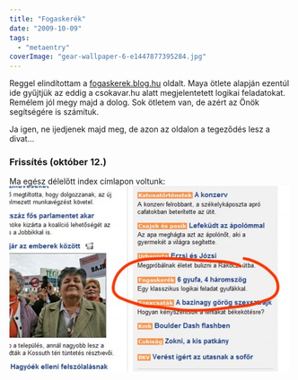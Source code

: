 ```yaml
---
title: "Fogaskerék"
date: "2009-10-09"
tags: 
  - "metaentry"
coverImage: "gear-wallpaper-6-e1447877395284.jpg"
---
```


Reggel elindítottam a [fogaskerek.blog.hu](http://fogaskerek.blog.hu) oldalt. Maya ötlete alapján ezentúl ide gyűjtjük az eddig a csokavar.hu alatt megjelentetett logikai feladatokat. Remélem jól megy majd a dolog. Sok ötletem van, de azért az Önök segítségére is számítuk.

Ja igen, ne ijedjenek majd meg, de azon az oldalon a tegeződés lesz a divat...

### Frissítés (október 12.)

Ma egész délelőtt index címlapon voltunk: ![index-cimoldal](images/index-cimoldal-500x331.jpg)
